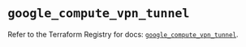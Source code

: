# `google_compute_vpn_tunnel`

Refer to the Terraform Registry for docs: [`google_compute_vpn_tunnel`](https://registry.terraform.io/providers/hashicorp/google-beta/5.39.0/docs/resources/google_compute_vpn_tunnel).
